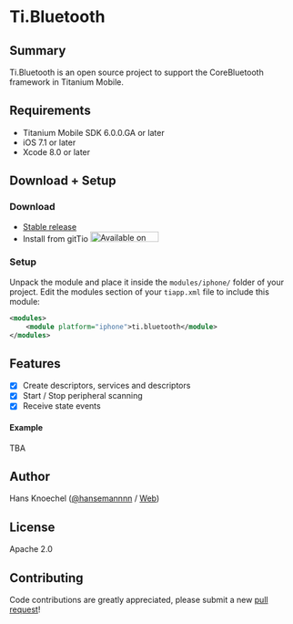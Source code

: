 # Ti.Bluetooth

Summary
---------------
Ti.Bluetooth is an open source project to support the CoreBluetooth framework in Titanium Mobile. 

Requirements
---------------
- Titanium Mobile SDK 6.0.0.GA or later
- iOS 7.1 or later
- Xcode 8.0 or later

Download + Setup
---------------

### Download
* [Stable release](https://github.com/hansemannn/ti.bluetooth/releases)
* Install from gitTio    <a href="http://gitt.io/component/ti.bluetooth" target="_blank"><img src="http://gitt.io/badge@2x.png" width="120" height="18" alt="Available on gitTio" /></a>

### Setup
Unpack the module and place it inside the `modules/iphone/` folder of your project.
Edit the modules section of your `tiapp.xml` file to include this module:
```xml
<modules>
    <module platform="iphone">ti.bluetooth</module>
</modules>
```

Features
--------------------------------
- [x] Create descriptors, services and descriptors
- [x] Start / Stop peripheral scanning
- [x] Receive state events

#### Example
TBA

Author
---------------
Hans Knoechel ([@hansemannnn](https://twitter.com/hansemannnn) / [Web](http://hans-knoechel.de))

License
---------------
Apache 2.0

Contributing
---------------
Code contributions are greatly appreciated, please submit a new [pull request](https://github.com/hansemannn/ti.bluetooth/pull/new/master)!
